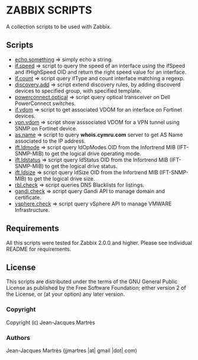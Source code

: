 ZABBIX SCRIPTS
==============

A collection scripts to be used with Zabbix.

Scripts
-------

  * [echo.something](https://github.com/jjmartres/Zabbix/tree/master/zbx-scripts/echo.something) => simply echo a string.
  * [if.speed](https://github.com/jjmartres/Zabbix/tree/master/zbx-scripts/if.speed) => script to query the speed of an interface using the ifSpeed and ifHighSpeed OID and return the right speed value for an interface.
  * [if.count](https://github.com/jjmartres/Zabbix/tree/master/zbx-scripts/if.count) => script query ifType and count interface matching a regexp.
  * [discovery.add](https://github.com/jjmartres/Zabbix/tree/master/zbx-scripts/discovery.add) => script extend discovery rules, by adding discoverd devices to specified group, with specified template.
  * [powerconnect.optical](https://github.com/jjmartres/Zabbix/tree/master/zbx-scripts/powerconnect.optical) => script query optical transceiver on Dell PowerConnect switches.
  * [if.vdom](https://github.com/jjmartres/Zabbix/tree/master/zbx-scripts/if.vdom) => script to get associated VDOM for an interface on Fortinet devices.
  * [vpn.vdom](https://github.com/jjmartres/Zabbix/tree/master/zbx-scripts/vpn.vdom) => script show asssociated VDOM for a VPN tunnel using SNMP on Fortinet device.
  * [as.name](https://github.com/jjmartres/Zabbix/tree/master/zbx-scripts/as.name) => script to query **whois.cymru.com** server to get AS Name associated to the IP address.
  * [ift.ldmode](https://github.com/jjmartres/Zabbix/tree/master/zbx-scripts/lft.ldmode) => script query ldOpModes OID from the Infortrend MIB (IFT-SNMP-MIB) to get the logical drive operating mode.
  * [ift.ldstatus](https://github.com/jjmartres/Zabbix/tree/master/zbx-scripts/lft.ldstatus) => script query ldStatus OID from the Infortrend MIB (IFT-SNMP-MIB) to get the logical drive status.
  * [ift.ldsize](https://github.com/jjmartres/Zabbix/tree/master/zbx-scripts/lft.ldsize) => script query ldSize OID from the Infortrend MIB (IFT-SNMP-MIB) to get the logical drive size.
  * [rbl.check](https://github.com/jjmartres/Zabbix/tree/master/zbx-scripts/rbl.check) => script queries DNS Blacklists for listings.
  * [gandi.check](https://github.com/jjmartres/Zabbix/tree/master/zbx-scripts/gandi.check) => script  query Gandi API to manage domain and certificate.
* [vsphere.check](https://github.com/jjmartres/Zabbix/tree/master/zbx-scripts/vsphere.check) => script  query vSphere API to manage VMWARE Infrastructure.

Requirements
------------

All this scripts were tested for Zabbix 2.0.0 and higher. Please see individual README for requirements.

License
-------

This scripts are distributed under the terms of the GNU General Public License as published by the Free Software Foundation; either version 2 of the License, or (at your option) any later version.

### Copyright

  Copyright (c) Jean-Jacques Martrès

### Authors

  Jean-Jacques Martrès
  (jjmartres |at| gmail |dot| com)
